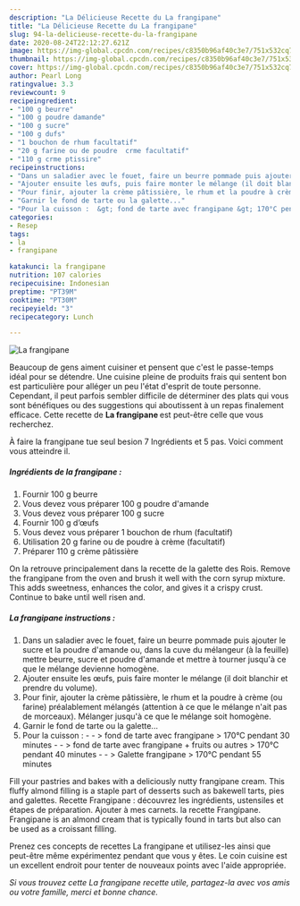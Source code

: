 ```yaml
---
description: "La Délicieuse Recette du La frangipane"
title: "La Délicieuse Recette du La frangipane"
slug: 94-la-delicieuse-recette-du-la-frangipane
date: 2020-08-24T22:12:27.621Z
image: https://img-global.cpcdn.com/recipes/c8350b96af40c3e7/751x532cq70/la-frangipane-photo-principale-de-la-recette.jpg
thumbnail: https://img-global.cpcdn.com/recipes/c8350b96af40c3e7/751x532cq70/la-frangipane-photo-principale-de-la-recette.jpg
cover: https://img-global.cpcdn.com/recipes/c8350b96af40c3e7/751x532cq70/la-frangipane-photo-principale-de-la-recette.jpg
author: Pearl Long
ratingvalue: 3.3
reviewcount: 9
recipeingredient:
- "100 g beurre"
- "100 g poudre damande"
- "100 g sucre"
- "100 g dufs"
- "1 bouchon de rhum facultatif"
- "20 g farine ou de poudre  crme facultatif"
- "110 g crme ptissire"
recipeinstructions:
- "Dans un saladier avec le fouet, faire un beurre pommade puis ajouter le sucre et la poudre d&#39;amande ou, dans la cuve du mélangeur (à la feuille) mettre beurre, sucre et poudre d&#39;amande et mettre à tourner jusqu&#39;à ce que le mélange devienne homogène."
- "Ajouter ensuite les œufs, puis faire monter le mélange (il doit blanchir et prendre du volume)."
- "Pour finir, ajouter la crème pâtissière, le rhum et la poudre à crème (ou farine) préalablement mélangés (attention à ce que le mélange n&#39;ait pas de morceaux). Mélanger jusqu&#39;à ce que le mélange soit homogène."
- "Garnir le fond de tarte ou la galette..."
- "Pour la cuisson :  &gt; fond de tarte avec frangipane &gt; 170°C pendant 30 minutes  &gt; fond de tarte avec frangipane + fruits ou autres &gt; 170°C pendant 40 minutes  &gt; Galette frangipane &gt; 170°C pendant 55 minutes"
categories:
- Resep
tags:
- la
- frangipane

katakunci: la frangipane 
nutrition: 107 calories
recipecuisine: Indonesian
preptime: "PT39M"
cooktime: "PT30M"
recipeyield: "3"
recipecategory: Lunch

---
```



![La frangipane](https://img-global.cpcdn.com/recipes/c8350b96af40c3e7/751x532cq70/la-frangipane-photo-principale-de-la-recette.jpg)

Beaucoup de gens aiment cuisiner et pensent que c'est le passe-temps idéal pour se détendre. Une cuisine pleine de produits frais qui sentent bon est particulière pour alléger un peu l'état d'esprit de toute personne. Cependant, il peut parfois sembler difficile de déterminer des plats qui vous sont bénéfiques ou des suggestions qui aboutissent à un repas finalement efficace. Cette recette de <strong> La frangipane </strong> est peut-être celle que vous recherchez.

<!--inarticleads1-->

À faire la frangipane tue seul besion 7 Ingrédients et 5 pas. Voici comment vous atteindre il.

##### Ingrédients de la frangipane :

1. Fournir 100 g beurre
1. Vous devez vous préparer 100 g poudre d&#39;amande
1. Vous devez vous préparer 100 g sucre
1. Fournir 100 g d’œufs
1. Vous devez vous préparer 1 bouchon de rhum (facultatif)
1. Utilisation 20 g farine ou de poudre à crème (facultatif)
1. Préparer 110 g crème pâtissière


On la retrouve principalement dans la recette de la galette des Rois. Remove the frangipane from the oven and brush it well with the corn syrup mixture. This adds sweetness, enhances the color, and gives it a crispy crust. Continue to bake until well risen and. 

<!--inarticleads2-->

##### La frangipane instructions :

1. Dans un saladier avec le fouet, faire un beurre pommade puis ajouter le sucre et la poudre d&#39;amande ou, dans la cuve du mélangeur (à la feuille) mettre beurre, sucre et poudre d&#39;amande et mettre à tourner jusqu&#39;à ce que le mélange devienne homogène.
1. Ajouter ensuite les œufs, puis faire monter le mélange (il doit blanchir et prendre du volume).
1. Pour finir, ajouter la crème pâtissière, le rhum et la poudre à crème (ou farine) préalablement mélangés (attention à ce que le mélange n&#39;ait pas de morceaux). Mélanger jusqu&#39;à ce que le mélange soit homogène.
1. Garnir le fond de tarte ou la galette...
1. Pour la cuisson : -  - &gt; fond de tarte avec frangipane &gt; 170°C pendant 30 minutes -  - &gt; fond de tarte avec frangipane + fruits ou autres &gt; 170°C pendant 40 minutes -  - &gt; Galette frangipane &gt; 170°C pendant 55 minutes


Fill your pastries and bakes with a deliciously nutty frangipane cream. This fluffy almond filling is a staple part of desserts such as bakewell tarts, pies and galettes. Recette Frangipane : découvrez les ingrédients, ustensiles et étapes de préparation. Ajouter à mes carnets. la recette Frangipane. Frangipane is an almond cream that is typically found in tarts but also can be used as a croissant filling. 

<!--inarticleads1-->

<p>
Prenez ces concepts de recettes La frangipane et utilisez-les ainsi que peut-être même expérimentez pendant que vous y êtes. Le coin cuisine est un excellent endroit pour tenter de nouveaux points avec l'aide appropriée.
</p>

<p>
<i>Si vous trouvez cette La frangipane recette utile, partagez-la avec vos amis ou votre famille, merci et bonne chance.</i>
</p>

